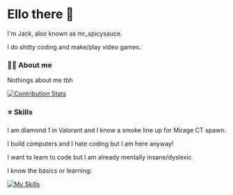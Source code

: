 # Ello there 👋

I'm Jack, also known as mr_spicysauce.


I do shitty coding and make/play video games.
 
### 👨‍💻 About me

Nothings about me tbh

<a href="https://github.com/LordDashMe/github-contribution-stats/" target="blank">
	<img align="center" src="https://github-contribution-stats.vercel.app/api/?username=mr-spicysauce" alt="Contribution Stats" />
</a>

### ⭐ Skills
I am diamond 1 in Valorant and I know a smoke line up for Mirage CT spawn.

I build computers and I hate coding but I am here anyway!

I want to learn to code but I am already mentally insane/dyslexic

I know the basics or learning:

[![My Skills](https://skillicons.dev/icons?i=godot,blender,linux,github)](https://skillicons.dev)
